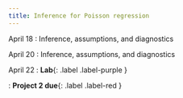 ```yaml
---
title: Inference for Poisson regression
---
```


April 18
: Inference, assumptions, and diagnostics

April 20
: Inference, assumptions, and diagnostics

April 22
: **Lab**{: .label .label-purple }

: **Project 2 due**{: .label .label-red }